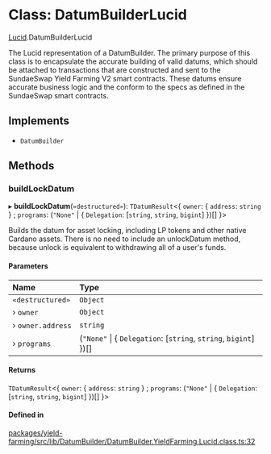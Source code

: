# Class: DatumBuilderLucid

[Lucid](../modules/Lucid.md).DatumBuilderLucid

The Lucid representation of a DatumBuilder. The primary purpose of this class
is to encapsulate the accurate building of valid datums, which should be attached
to transactions that are constructed and sent to the SundaeSwap Yield Farming V2
smart contracts. These datums ensure accurate business logic and the conform to the
specs as defined in the SundaeSwap smart contracts.

## Implements

- `DatumBuilder`

## Methods

### buildLockDatum

▸ **buildLockDatum**(`«destructured»`): `TDatumResult`\<\{ `owner`: \{ `address`: `string`  } ; `programs`: (``"None"`` \| \{ `Delegation`: [`string`, `string`, `bigint`]  })[]  }\>

Builds the datum for asset locking, including LP tokens and other
native Cardano assets. There is no need to include an unlockDatum
method, because unlock is equivalent to withdrawing all of a user's
funds.

#### Parameters

| Name | Type |
| :------ | :------ |
| `«destructured»` | `Object` |
| › `owner` | `Object` |
| › `owner.address` | `string` |
| › `programs` | (``"None"`` \| \{ `Delegation`: [`string`, `string`, `bigint`]  })[] |

#### Returns

`TDatumResult`\<\{ `owner`: \{ `address`: `string`  } ; `programs`: (``"None"`` \| \{ `Delegation`: [`string`, `string`, `bigint`]  })[]  }\>

#### Defined in

[packages/yield-farming/src/lib/DatumBuilder/DatumBuilder.YieldFarming.Lucid.class.ts:32](https://github.com/SundaeSwap-finance/sundae-sdk/blob/main/packages/yield-farming/src/lib/DatumBuilder/DatumBuilder.YieldFarming.Lucid.class.ts#L32)
